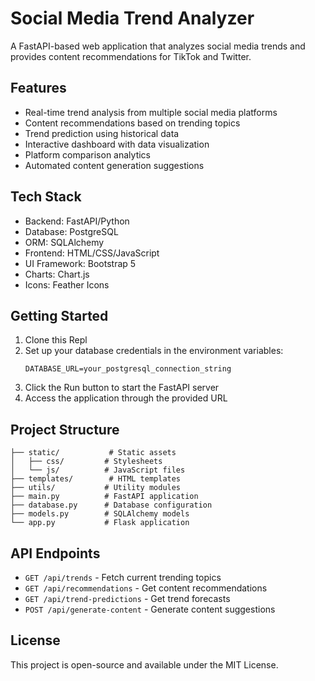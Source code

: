 # Social Media Trend Analyzer

A FastAPI-based web application that analyzes social media trends and provides content recommendations for TikTok and Twitter.

## Features

- Real-time trend analysis from multiple social media platforms
- Content recommendations based on trending topics
- Trend prediction using historical data
- Interactive dashboard with data visualization
- Platform comparison analytics
- Automated content generation suggestions

## Tech Stack

- Backend: FastAPI/Python
- Database: PostgreSQL
- ORM: SQLAlchemy
- Frontend: HTML/CSS/JavaScript
- UI Framework: Bootstrap 5
- Charts: Chart.js
- Icons: Feather Icons



## Getting Started

1. Clone this Repl
2. Set up your database credentials in the environment variables:
   ```
   DATABASE_URL=your_postgresql_connection_string
   ```
3. Click the Run button to start the FastAPI server
4. Access the application through the provided URL

## Project Structure

```
├── static/           # Static assets
│   ├── css/         # Stylesheets
│   └── js/          # JavaScript files
├── templates/        # HTML templates
├── utils/           # Utility modules
├── main.py          # FastAPI application
├── database.py      # Database configuration
├── models.py        # SQLAlchemy models
└── app.py           # Flask application 
```

## API Endpoints

- `GET /api/trends` - Fetch current trending topics
- `GET /api/recommendations` - Get content recommendations
- `GET /api/trend-predictions` - Get trend forecasts
- `POST /api/generate-content` - Generate content suggestions



## License

This project is open-source and available under the MIT License.
